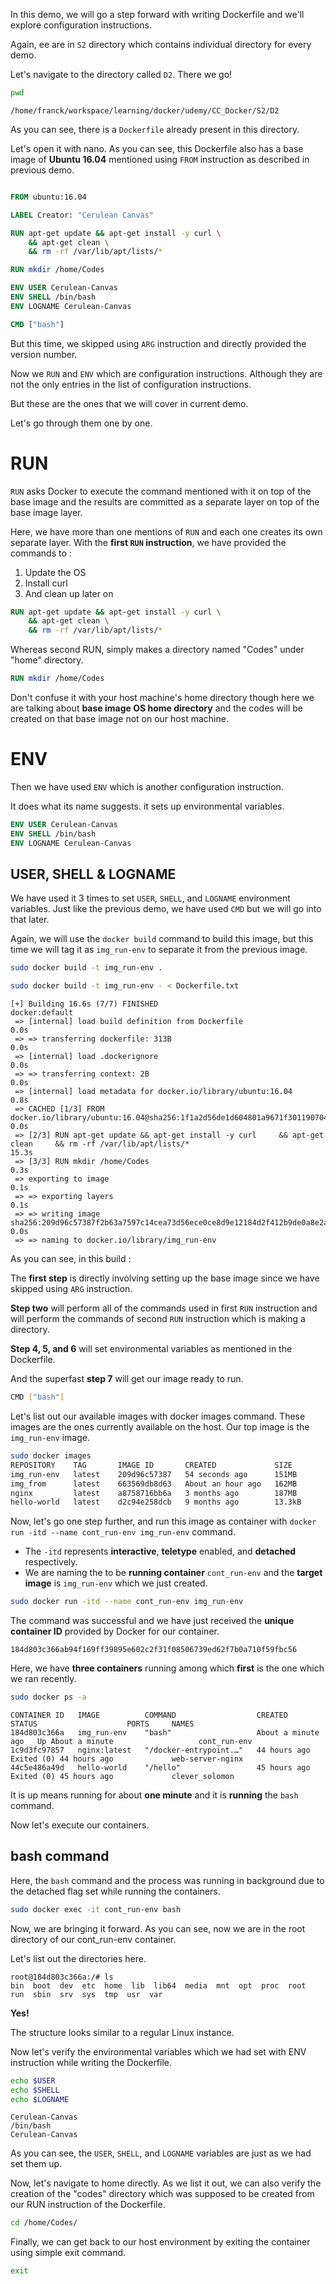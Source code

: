 

In this demo, we will go a step forward with writing Dockerfile and we'll explore configuration instructions.

Again, ee are in `S2` directory which contains individual directory for every demo.

Let's navigate to the directory called `D2`. There we go!

```bash
pwd
```
```
/home/franck/workspace/learning/docker/udemy/CC_Docker/S2/D2
```

As you can see, there is a `Dockerfile` already present in this directory.

Let's open it with nano. As you can see, this Dockerfile also has a base image of **Ubuntu 16.04** mentioned using `FROM` instruction as described in previous demo.

```Dockerfile

FROM ubuntu:16.04

LABEL Creator: "Cerulean Canvas"

RUN apt-get update && apt-get install -y curl \
    && apt-get clean \
    && rm -rf /var/lib/apt/lists/*

RUN mkdir /home/Codes

ENV USER Cerulean-Canvas 
ENV SHELL /bin/bash
ENV LOGNAME Cerulean-Canvas

CMD ["bash"]

```

But this time, we skipped using `ARG` instruction and directly provided the version number.

Now we `RUN` and `ENV` which are configuration instructions. Although they are not the only entries in the list of configuration instructions.

But these are the ones that we will cover in current demo.

Let's go through them one by one.


# RUN

`RUN` asks Docker to execute the command mentioned with it on top of the base image and the results are committed as a separate layer on top of the base image layer.

Here, we have more than one mentions of `RUN` and each one creates its own separate layer. With the **first `RUN` instruction**, we have provided the commands to :
1. Update the OS
2. Install curl
3. And clean up later on

```Dockerfile
RUN apt-get update && apt-get install -y curl \
    && apt-get clean \
    && rm -rf /var/lib/apt/lists/*
```

Whereas second RUN, simply makes a directory named "Codes" under "home" directory.

```Dockerfile
RUN mkdir /home/Codes
```

Don't confuse it with your host machine's home directory though here we are talking about **base image OS home directory** and the codes will be created on that base image not on our host machine.


# ENV

Then we have used `ENV` which is another configuration instruction.

It does what its name suggests. it sets up environmental variables.

```Dockerfile
ENV USER Cerulean-Canvas 
ENV SHELL /bin/bash
ENV LOGNAME Cerulean-Canvas
```

## USER, SHELL & LOGNAME

We have used it 3 times to set `USER`, `SHELL`, and `LOGNAME` environment variables. Just like the previous demo, we have used `CMD` but we will go into that later.

Again, we will use the `docker build` command to build this image, but this time we will tag it as `img_run-env` to separate it from the previous image.

```bash
sudo docker build -t img_run-env .

sudo docker build -t img_run-env - < Dockerfile.txt
```

```
[+] Building 16.6s (7/7) FINISHED                                                                                                                     docker:default
 => [internal] load build definition from Dockerfile                                                                                                            0.0s
 => => transferring dockerfile: 313B                                                                                                                            0.0s
 => [internal] load .dockerignore                                                                                                                               0.0s
 => => transferring context: 2B                                                                                                                                 0.0s
 => [internal] load metadata for docker.io/library/ubuntu:16.04                                                                                                 0.8s
 => CACHED [1/3] FROM docker.io/library/ubuntu:16.04@sha256:1f1a2d56de1d604801a9671f301190704c25d604a416f59e03c04f5c6ffee0d6                                    0.0s
 => [2/3] RUN apt-get update && apt-get install -y curl     && apt-get clean     && rm -rf /var/lib/apt/lists/*                                                15.3s
 => [3/3] RUN mkdir /home/Codes                                                                                                                                 0.3s
 => exporting to image                                                                                                                                          0.1s 
 => => exporting layers                                                                                                                                         0.1s 
 => => writing image sha256:209d96c57387f2b63a7597c14cea73d56ece0ce8d9e12184d2f412b9de0a8e2a                                                                    0.0s 
 => => naming to docker.io/library/img_run-env                                                  
```

As you can see, in this build :

The **first step** is directly involving setting up the base image since we have skipped using `ARG` instruction.

**Step two** will perform all of the commands used in first `RUN` instruction and will perform the commands of second `RUN` instruction which is making a directory.

**Step 4, 5, and 6** will set environmental variables as mentioned in the Dockerfile.

And the superfast **step 7** will get our image ready to run.
```bash
CMD ["bash"]
```

Let's list out our available images with docker images command. These images are the ones currently available on the host. Our top image is the `img_run-env` image.

```bash
sudo docker images
REPOSITORY    TAG       IMAGE ID       CREATED             SIZE
img_run-env   latest    209d96c57387   54 seconds ago      151MB
img_from      latest    663569db8d63   About an hour ago   162MB
nginx         latest    a8758716bb6a   3 months ago        187MB
hello-world   latest    d2c94e258dcb   9 months ago        13.3kB
```

Now, let's go one step further, and run this image as container with `docker run -itd --name cont_run-env img_run-env` command.
- The `-itd` represents **interactive**, **teletype** enabled, and **detached** respectively.
- We are naming the to be **running container** `cont_run-env` and the **target image** is `img_run-env` which we just created.

```bash
sudo docker run -itd --name cont_run-env img_run-env
```

The command was successful and we have just received the **unique container ID** provided by Docker for our container.

```
184d803c366ab94f169ff39895e602c2f31f08506739ed62f7b0a710f59fbc56
```

Here, we have **three containers** running among which **first** is the one which we ran recently.

```bash
sudo docker ps -a
```
```
CONTAINER ID   IMAGE          COMMAND                  CREATED              STATUS                    PORTS     NAMES
184d803c366a   img_run-env    "bash"                   About a minute ago   Up About a minute                   cont_run-env
1c9d3fc97857   nginx:latest   "/docker-entrypoint.…"   44 hours ago         Exited (0) 44 hours ago             web-server-nginx
44c5e486a49d   hello-world    "/hello"                 45 hours ago         Exited (0) 45 hours ago             clever_solomon
```

It is up means running for about **one minute** and it is **running** the `bash` command.

Now let's execute our containers.

## bash command

Here, the `bash` command and the process was running in background due to the detached flag set while running the containers.

```bash
sudo docker exec -it cont_run-env bash
```

Now, we are bringing it forward. As you can see, now we are in the root directory of our cont_run-env container.

Let's list out the directories here.

```
root@184d803c366a:/# ls
bin  boot  dev  etc  home  lib  lib64  media  mnt  opt  proc  root  run  sbin  srv  sys  tmp  usr  var
```

**Yes!**

The structure looks similar to a regular Linux instance.

Now let's verify the environmental variables which we had set with ENV instruction while writing the Dockerfile.

```bash
echo $USER
echo $SHELL
echo $LOGNAME
```
```
Cerulean-Canvas
/bin/bash
Cerulean-Canvas
```

As you can see, the `USER`, `SHELL`, and `LOGNAME` variables are just as we had set them up.

Now, let's navigate to home directly. As we list it out, we can also verify the creation of the "codes" directory which was supposed to be created from our RUN instruction of the Dockerfile.

```bash
cd /home/Codes/
```

Finally, we can get back to our host environment by exiting the container using simple exit command.

```bash
exit
```
